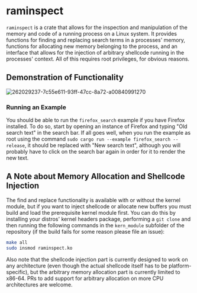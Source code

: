 # raminspect

`raminspect` is a crate that allows for the inspection and manipulation of the memory and code of a running process on a Linux system. It provides functions for finding and replacing search terms in a processes' memory, functions for allocating new memory belonging to the process, and an interface that allows for the injection of arbitrary shellcode running in the processes' context. All of this requires root privileges, for obvious reasons.

## Demonstration of Functionality

![262029237-7c55e611-93ff-47cc-8a72-a00840991270](https://github.com/ljgermain/raminspect/assets/154016542/22d59c32-163f-4ba6-8860-89545b64c93e)

### Running an Example

You should be able to run the `firefox_search` example if you have Firefox installed. To do so, start by opening an instance of Firefox and typing "Old search text" in the search bar. If all goes well, when you run the example as root using the command `sudo cargo run --example firefox_search --release`, it should be replaced with "New search text", although you will probably have to click on the search bar again in order for it to render the new text.

## A Note about Memory Allocation and Shellcode Injection

The find and replace functionality is available with or without the kernel module, but if you want to inject shellcode or allocate new buffers you must build and load the prerequisite kernel module first. You can do this by installing your distros' kernel headers package, performing a `git clone` and then running the following commands in the `kern_module` subfolder of the repository (if the build fails for some reason please file an issue):

```bash
make all
sudo insmod raminspect.ko
```

Also note that the shellcode injection part is currently designed to work on any architecture (even though the actual shellcode itself has to be platform-specific), but the arbitrary memory allocation part is currently limited to x86-64. PRs to add support for arbitrary allocation on more CPU architectures are welcome.
